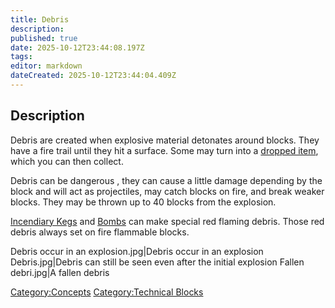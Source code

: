 ```yaml
---
title: Debris
description: 
published: true
date: 2025-10-12T23:44:08.197Z
tags: 
editor: markdown
dateCreated: 2025-10-12T23:44:04.409Z
---
```


## Description

Debris are created when explosive material detonates around blocks. They
have a fire trail until they hit a surface. Some may turn into a
[dropped item](Dropped_Items "wikilink"), which you can then collect.

Debris can be dangerous , they can cause a little damage depending by
the block and will act as projectiles, may catch blocks on fire, and
break weaker blocks. They may be thrown up to 40 blocks from the
explosion.

[Incendiary Kegs](Incendiary_Kegs "wikilink") and
[Bombs](Recipaedia/Weapons/Incendiary_Bomb.md "wikilink") can make special red flaming debris.
Those red debris always set on fire flammable blocks.

Debris occur in an explosion.jpg|Debris occur in an explosion
Debris.jpg|Debris can still be seen even after the initial explosion
Fallen debri.jpg|A fallen debris

[Category:Concepts](Category:Concepts "wikilink") [Category:Technical
Blocks](Category:Technical_Blocks "wikilink")